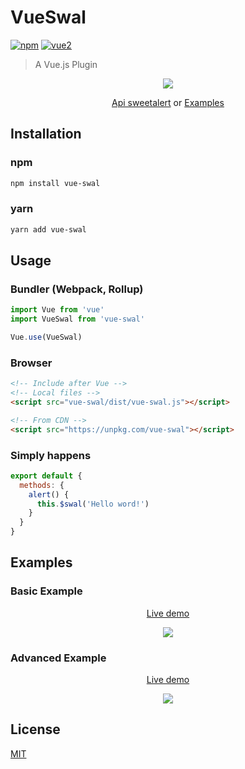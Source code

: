 # VueSwal

[![npm](https://img.shields.io/npm/v/vue-swal.svg)](https://www.npmjs.com/package/vue-swal) [![vue2](https://img.shields.io/badge/vue-2.x-brightgreen.svg)](https://vuejs.org/)

> A Vue.js Plugin

<p align="center">
  <a href="https://www.npmjs.com/package/vue-swal" target="_blank"><img src="https://sweetalert.js.org/assets/images/modal-examples.png"></a>
</p>

<p align="center">
  <a href="https://sweetalert.js.org/guides/#getting-started" target="_blank">Api sweetalert</a> or 
  <a href="#examples" target="_blank">Examples</a>
</p>

## Installation

### npm

```bash
npm install vue-swal
```

### yarn

```bash
yarn add vue-swal
```

## Usage

### Bundler (Webpack, Rollup)

```js
import Vue from 'vue'
import VueSwal from 'vue-swal'

Vue.use(VueSwal)
```

### Browser

```html
<!-- Include after Vue -->
<!-- Local files -->
<script src="vue-swal/dist/vue-swal.js"></script>

<!-- From CDN -->
<script src="https://unpkg.com/vue-swal"></script>
```

### Simply happens

```js
export default {
  methods: {
    alert() {
      this.$swal('Hello word!')
    }
  }
}
```

## Examples


### Basic Example

<p align="center">
  <a href="https://jsfiddle.net/anteriovieira/xkkbfL3L/1800/" target="_blank">Live demo</a>
</p>

<p align="center">
  <a href="https://jsfiddle.net/anteriovieira/xkkbfL3L/1800/" target="_blank">
    <img style="max-width: 50%" src="https://raw.githubusercontent.com/anteriovieira/vue-swal/master/media/basic-example.png">
  </a>
</p>

### Advanced Example

<p align="center">
  <a href="https://jsfiddle.net/anteriovieira/xkkbfL3L/1801/" target="_blank">Live demo</a>
</p>

<p align="center">
  <a href="https://jsfiddle.net/anteriovieira/xkkbfL3L/1801/" target="_blank">
    <img style="max-width: 50%" src="https://raw.githubusercontent.com/anteriovieira/vue-swal/master/media/advanced-example.png">
  </a>
</p>

## License

[MIT](http://opensource.org/licenses/MIT)
